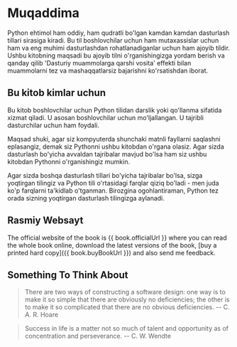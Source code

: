 # Muqaddima

Python ehtimol ham oddiy, ham qudratli bo'lgan kamdan kamdan dasturlash tillari sirasiga kiradi. Bu til boshlovchilar uchun ham mutaxassislar uchun ham va eng muhimi dasturlashdan rohatlanadiganlar uchun ham ajoyib tildir. Ushbu kitobning maqsadi bu ajoyib tilni o'rganishingizga yordam berish va qanday qilib  'Dasturiy muammolarga qarshi vosita' effekti bilan muammolarni tez va mashaqqatlarsiz bajarishni ko'rsatishdan iborat.

## Bu kitob kimlar uchun

Bu kitob boshlovchilar uchun Python tilidan darslik yoki qo'llanma sifatida xizmat qiladi. U asosan boshlovchilar uchun mo'ljallangan. U tajribli dasturchilar uchun ham foydali.

Maqsad shuki, agar siz kompyuterda shunchaki matnli fayllarni saqlashni eplasangiz, demak siz Pythonni ushbu kitobdan o'rgana olasiz. Agar sizda dasturlash bo'yicha avvaldan tajribalar mavjud bo'lsa ham siz ushbu kitobdan Pythonni o'rganishingiz mumkin.

Agar sizda boshqa dasturlash tillari bo'yicha tajribalar bo'lsa, sizga yoqtirgan tilingiz va Python tili o'rtasidagi farqlar qiziq bo'ladi - men juda ko'p farqlarni ta'kidlab o'tganman. Birozgina ogohlantiraman, Python tez orada sizning yoqtirgan dasturlash tilingizga aylanadi.  

## Rasmiy Websayt

The official website of the book is {{ book.officialUrl }} where you can read the whole book online, download the latest versions of the book, [buy a printed hard copy]({{ book.buyBookUrl }}) and also send me feedback.

## Something To Think About

> There are two ways of constructing a software design: one way is to make it so simple that there are obviously no deficiencies; the other is to make it so complicated that there are no obvious deficiencies. -- C. A. R. Hoare

<!-- -->

> Success in life is a matter not so much of talent and opportunity as of concentration and perseverance. -- C. W. Wendte
